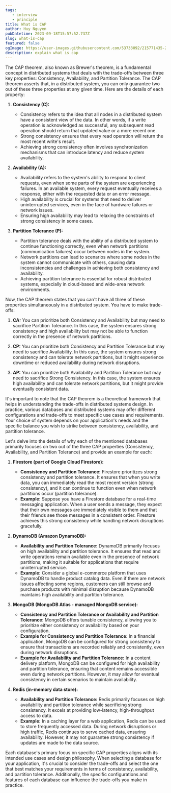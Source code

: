 ```yaml
---
tags:
   - interview
   - principle
title: What is CAP
author: Huy Nguyen
pubDatetime: 2023-09-18T15:57:52.737Z
slug: what-is-cap
featured: false
ogImage: https://user-images.githubusercontent.com/53733092/215771435-25408246-2309-4f8b-a781-1f3d93bdf0ec.png
description: explain what is cap
---
```

The CAP theorem, also known as Brewer's theorem, is a fundamental concept in distributed systems that deals with the trade-offs between three key properties: Consistency, Availability, and Partition Tolerance. The CAP theorem asserts that, in a distributed system, you can only guarantee two out of these three properties at any given time. Here are the details of each property:

1. **Consistency (C):**
   - Consistency refers to the idea that all nodes in a distributed system have a consistent view of the data. In other words, if a write operation is acknowledged as successful, any subsequent read operation should return that updated value or a more recent one.
   - Strong consistency ensures that every read operation will return the most recent write's result.
   - Achieving strong consistency often involves synchronization mechanisms that can introduce latency and reduce system availability.

2. **Availability (A):**
   - Availability refers to the system's ability to respond to client requests, even when some parts of the system are experiencing failures. In an available system, every request eventually receives a response, either with the requested data or an error message.
   - High availability is crucial for systems that need to deliver uninterrupted services, even in the face of hardware failures or network issues.
   - Ensuring high availability may lead to relaxing the constraints of strong consistency in some cases.

3. **Partition Tolerance (P):**
   - Partition tolerance deals with the ability of a distributed system to continue functioning correctly, even when network partitions (communication failures) occur between nodes in the system.
   - Network partitions can lead to scenarios where some nodes in the system cannot communicate with others, causing data inconsistencies and challenges in achieving both consistency and availability.
   - Achieving partition tolerance is essential for robust distributed systems, especially in cloud-based and wide-area network environments.

Now, the CAP theorem states that you can't have all three of these properties simultaneously in a distributed system. You have to make trade-offs:

1. **CA:** You can prioritize both Consistency and Availability but may need to sacrifice Partition Tolerance. In this case, the system ensures strong consistency and high availability but may not be able to function correctly in the presence of network partitions.

2. **CP:** You can prioritize both Consistency and Partition Tolerance but may need to sacrifice Availability. In this case, the system ensures strong consistency and can tolerate network partitions, but it might experience downtime or reduced availability during network disruptions.

3. **AP:** You can prioritize both Availability and Partition Tolerance but may need to sacrifice Strong Consistency. In this case, the system ensures high availability and can tolerate network partitions, but it might provide eventually consistent data.

It's important to note that the CAP theorem is a theoretical framework that helps in understanding the trade-offs in distributed systems design. In practice, various databases and distributed systems may offer different configurations and trade-offs to meet specific use cases and requirements. Your choice of system depends on your application's needs and the specific balance you wish to strike between consistency, availability, and partition tolerance.

Let's delve into the details of why each of the mentioned databases primarily focuses on two out of the three CAP properties (Consistency, Availability, and Partition Tolerance) and provide an example for each:

1. **Firestore (part of Google Cloud Firestore):**
   - **Consistency and Partition Tolerance:** Firestore prioritizes strong consistency and partition tolerance. It ensures that when you write data, you can immediately read the most recent version (strong consistency), and it can continue to function even when network partitions occur (partition tolerance).
   - **Example:** Suppose you have a Firestore database for a real-time messaging application. When a user sends a message, they expect that their own messages are immediately visible to them and that their friends see those messages in a consistent order. Firestore achieves this strong consistency while handling network disruptions gracefully.

2. **DynamoDB (Amazon DynamoDB):**
   - **Availability and Partition Tolerance:** DynamoDB primarily focuses on high availability and partition tolerance. It ensures that read and write operations remain available even in the presence of network partitions, making it suitable for applications that require uninterrupted service.
   - **Example:** Consider a global e-commerce platform that uses DynamoDB to handle product catalog data. Even if there are network issues affecting some regions, customers can still browse and purchase products with minimal disruption because DynamoDB maintains high availability and partition tolerance.

3. **MongoDB (MongoDB Atlas - managed MongoDB service):**
   - **Consistency and Partition Tolerance or Availability and Partition Tolerance:** MongoDB offers tunable consistency, allowing you to prioritize either consistency or availability based on your configuration.
   - **Example for Consistency and Partition Tolerance:** In a financial application, MongoDB can be configured for strong consistency to ensure that transactions are recorded reliably and consistently, even during network disruptions.
   - **Example for Availability and Partition Tolerance:** In a content delivery platform, MongoDB can be configured for high availability and partition tolerance, ensuring that content remains accessible even during network partitions. However, it may allow for eventual consistency in certain scenarios to maintain availability.

4. **Redis (in-memory data store):**
   - **Availability and Partition Tolerance:** Redis primarily focuses on high availability and partition tolerance while sacrificing strong consistency. It excels at providing low-latency, high-throughput access to data.
   - **Example:** In a caching layer for a web application, Redis can be used to store frequently accessed data. During network disruptions or high traffic, Redis continues to serve cached data, ensuring availability. However, it may not guarantee strong consistency if updates are made to the data source.

Each database's primary focus on specific CAP properties aligns with its intended use cases and design philosophy. When selecting a database for your application, it's crucial to consider the trade-offs and select the one that best matches your requirements in terms of consistency, availability, and partition tolerance. Additionally, the specific configurations and features of each database can influence the trade-offs you make in practice.